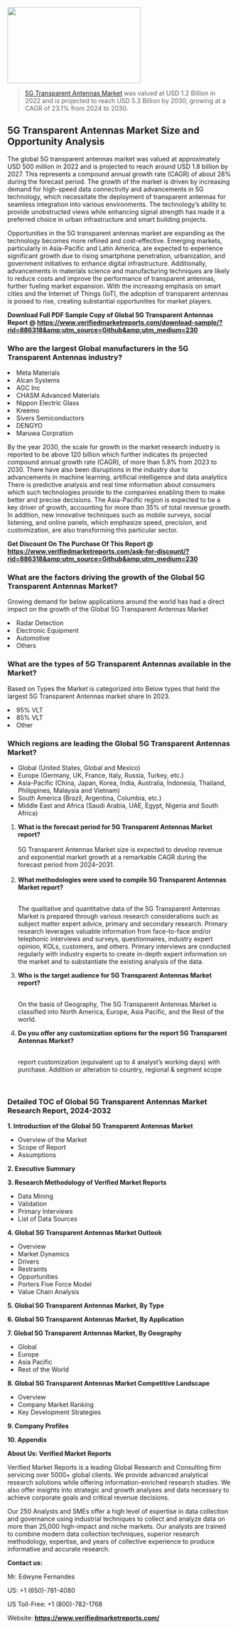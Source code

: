 <img src="https://ffe5etoiles.com/wp-content/uploads/2024/12/MST1-300x171.png" alt="" width="300" height="171" class="alignnone size-medium wp-image-20088" /><blockquote><p><p><a href="https://www.verifiedmarketreports.com/download-sample/?rid=886318&utm_source=Github&utm_medium=230" target="_blank">5G Transparent Antennas Market</a> was valued at USD 1.2 Billion in 2022 and is projected to reach USD 5.3 Billion by 2030, growing at a CAGR of 23.1% from 2024 to 2030.</p></blockquote><p><h2>5G Transparent Antennas Market Size and Opportunity Analysis</h2><p>The global 5G transparent antennas market was valued at approximately USD 500 million in 2022 and is projected to reach around USD 1.8 billion by 2027. This represents a compound annual growth rate (CAGR) of about 28% during the forecast period. The growth of the market is driven by increasing demand for high-speed data connectivity and advancements in 5G technology, which necessitate the deployment of transparent antennas for seamless integration into various environments. The technology’s ability to provide unobstructed views while enhancing signal strength has made it a preferred choice in urban infrastructure and smart building projects.</p><p>Opportunities in the 5G transparent antennas market are expanding as the technology becomes more refined and cost-effective. Emerging markets, particularly in Asia-Pacific and Latin America, are expected to experience significant growth due to rising smartphone penetration, urbanization, and government initiatives to enhance digital infrastructure. Additionally, advancements in materials science and manufacturing techniques are likely to reduce costs and improve the performance of transparent antennas, further fueling market expansion. With the increasing emphasis on smart cities and the Internet of Things (IoT), the adoption of transparent antennas is poised to rise, creating substantial opportunities for market players.</p></p><p class=""><strong>Download Full PDF Sample Copy of Global 5G Transparent Antennas Report @ <a href="https://www.verifiedmarketreports.com/download-sample/?rid=886318&amp;utm_source=Github&amp;utm_medium=230" target="_blank">https://www.verifiedmarketreports.com/download-sample/?rid=886318&amp;utm_source=Github&amp;utm_medium=230</a></strong></p><h3 id="" class="">Who are the largest Global manufacturers in the 5G Transparent Antennas industry?</h3><p><li>Meta Materials</li><li> Alcan Systems</li><li> AGC Inc</li><li> CHASM Advanced Materials</li><li> Nippon Electric Glass</li><li> Kreemo</li><li> Sivers Semiconductors</li><li> DENGYO</li><li> Maruwa Corpration</li></p><div class=""><div class="" dir="" data-message-author-role="" data-message-id="" data-message-model-slug=""><div class=""><div class=""><div class=""><div class="" dir="" data-message-author-role="" data-message-id="" data-message-model-slug=""><div class=""><div class=""><p>By the year 2030, the scale for growth in the market research industry is reported to be above 120 billion which further indicates its projected compound annual growth rate (CAGR), of more than 5.8% from 2023 to 2030. There have also been disruptions in the industry due to advancements in machine learning, artificial intelligence and data analytics There is predictive analysis and real time information about consumers which such technologies provide to the companies enabling them to make better and precise decisions. The Asia-Pacific region is expected to be a key driver of growth, accounting for more than 35% of total revenue growth. In addition, new innovative techniques such as mobile surveys, social listening, and online panels, which emphasize speed, precision, and customization, are also transforming this particular sector.</p><p><strong>Get Discount On The Purchase Of This Report @&nbsp; <a href="https://www.verifiedmarketreports.com/ask-for-discount/?rid=886318&amp;utm_source=Github&amp;utm_medium=230" target="_blank">https://www.verifiedmarketreports.com/ask-for-discount/?rid=886318&amp;utm_source=Github&amp;utm_medium=230</a></strong></p></div></div></div></div></div></div></div></div><h3 id="" class="">What are the factors driving the growth of the Global 5G Transparent Antennas Market?</h3><p id="" class="">Growing demand for below applications around the world has had a direct impact on the growth of the Global 5G Transparent Antennas Market</p><p id="" class=""><li>Radar Detection</li><li> Electronic Equipment</li><li> Automotive</li><li> Others</li></p><h3 id="" class="">What are the types of 5G Transparent Antennas available in the Market?</h3><p id="" class="">Based on Types the Market is categorized into Below types that held the largest 5G Transparent Antennas market share In 2023.</p><p id="" class=""><li>95% VLT</li><li> 85% VLT</li><li> Other</li></p><h3 id="" class="">Which regions are leading the Global 5G Transparent Antennas Market?</h3><ul><li>Global (United States, Global and Mexico)</li><li>Europe (Germany, UK, France, Italy, Russia, Turkey, etc.)</li><li>Asia-Pacific (China, Japan, Korea, India, Australia, Indonesia, Thailand, Philippines, Malaysia and Vietnam)</li><li>South America (Brazil, Argentina, Columbia, etc.)</li><li>Middle East and Africa (Saudi Arabia, UAE, Egypt, Nigeria and South Africa)</li></ul><p><ol><li><strong>What is the forecast period for 5G Transparent Antennas Market report?<br /></strong><br /><span data-sheets-root="1" data-sheets-value="{&quot;1&quot;:2,&quot;2&quot;:&quot;XXXX size is expected to develop revenue and exponential market growth at a remarkable CAGR during the forecast period from 2024&ndash;2030.&quot;}" data-sheets-userformat="{&quot;2&quot;:12674,&quot;4&quot;:{&quot;1&quot;:2,&quot;2&quot;:16776960},&quot;10&quot;:2,&quot;11&quot;:0,&quot;15&quot;:&quot;Arial&quot;,&quot;16&quot;:12}">5G Transparent Antennas Market size is expected to develop revenue and exponential market growth at a remarkable CAGR during the forecast period from 2024&ndash;2031.</span><br /><br /></li><li><strong>What methodologies were used to compile 5G Transparent Antennas Market report?<br /><br /></strong><p>The qualitative and quantitative data of the&nbsp;5G Transparent Antennas Market is prepared through various research considerations such as subject matter expert advice, primary and secondary research. Primary research leverages valuable information from face-to-face and/or telephonic interviews and surveys, questionnaires, industry expert opinion, KOLs, customers, and others. Primary interviews are conducted regularly with industry experts to create in-depth expert information on the market and to substantiate the existing analysis of the data.&nbsp;</p></li><li><strong>Who is the target audience for 5G Transparent Antennas Market report?<br /><br /></strong><p>On the basis of Geography, The&nbsp;5G Transparent Antennas Market is classified into North America, Europe, Asia Pacific, and the Rest of the world.</p></li><li><strong>Do you offer any customization options for the report 5G Transparent Antennas Market?<br /><br /></strong><p>report customization (equivalent up to 4 analyst&rsquo;s working days) with purchase. Addition or alteration to country, regional &amp; segment scope</p><p>&nbsp;</p></li></ol></p><h3 id="" class="">Detailed TOC of Global 5G Transparent Antennas Market Research Report, 2024-2032</h3><p id="" class=""><strong>1. Introduction of the Global 5G Transparent Antennas Market</strong></p><ul><li>Overview of the Market</li><li>Scope of Report</li><li>Assumptions</li></ul><p id="" class=""><strong>2. Executive Summary</strong></p><p id="" class=""><strong>3. Research Methodology of&nbsp;Verified Market Reports</strong></p><ul><li>Data Mining</li><li>Validation</li><li>Primary Interviews</li><li>List of Data Sources</li></ul><p id="" class=""><strong>4. Global 5G Transparent Antennas Market Outlook</strong></p><ul><li>Overview</li><li>Market Dynamics</li><li>Drivers</li><li>Restraints</li><li>Opportunities</li><li>Porters Five Force Model</li><li>Value Chain Analysis</li></ul><p id="" class=""><strong>5. Global 5G Transparent Antennas Market, By&nbsp;Type</strong></p><p id="" class=""><strong>6. Global 5G Transparent Antennas Market, By Application</strong></p><p id="" class=""><strong>7. Global 5G Transparent Antennas Market, By Geography</strong></p><ul><li>Global</li><li>Europe</li><li>Asia Pacific</li><li>Rest of the World</li></ul><p id="" class=""><strong>8. Global 5G Transparent Antennas Market Competitive Landscape</strong></p><ul><li>Overview</li><li>Company Market Ranking</li><li>Key Development Strategies</li></ul><p id="" class=""><strong>9. Company Profiles</strong></p><p id="" class=""><strong>10. Appendix</strong></p><p id="" class=""><strong>About Us: Verified Market Reports</strong></p><p id="" class="">Verified Market Reports is a leading Global Research and Consulting firm servicing over 5000+ global clients. We provide advanced analytical research solutions while offering information-enriched research studies. We also offer insights into strategic and growth analyses and data necessary to achieve corporate goals and critical revenue decisions.</p><p id="" class="">Our 250 Analysts and SMEs offer a high level of expertise in data collection and governance using industrial techniques to collect and analyze data on more than 25,000 high-impact and niche markets. Our analysts are trained to combine modern data collection techniques, superior research methodology, expertise, and years of collective experience to produce informative and accurate research.</p><p id="" class=""><strong>Contact us:</strong></p><p id="" class="">Mr. Edwyne Fernandes</p><p id="" class="">US: +1 (650)-781-4080</p><p id="" class="">US Toll-Free: +1 (800)-782-1768</p><p id="" class="">Website: <a target="" data-test-app-aware-link=""><strong>https://www.verifiedmarketreports.com/</strong></a></p>
